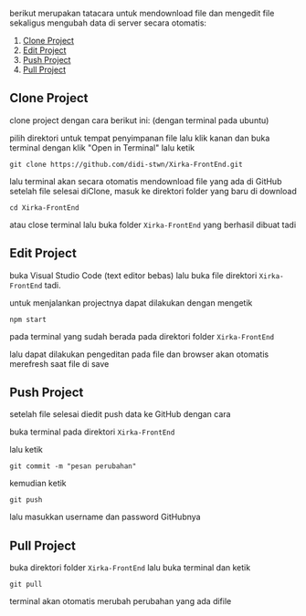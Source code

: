 berikut merupakan tatacara untuk mendownload file dan mengedit file sekaligus mengubah data di server secara otomatis:

1. [Clone Project](#Clone-Project)
2. [Edit Project](#Edit-Project)
3. [Push Project](#Push-Project)
4. [Pull Project](#Pull-Project)


## Clone Project
clone project dengan cara berikut ini: (dengan terminal pada ubuntu)

pilih direktori untuk tempat penyimpanan file
lalu klik kanan dan buka terminal dengan klik "Open in Terminal"
lalu ketik 

`git clone https://github.com/didi-stwn/Xirka-FrontEnd.git`

lalu terminal akan secara otomatis mendownload file yang ada di GitHub
setelah file selesai diClone, masuk ke direktori folder yang baru di download 

`cd Xirka-FrontEnd`

atau close terminal lalu buka folder `Xirka-FrontEnd` yang berhasil dibuat tadi


## Edit Project
buka Visual Studio Code (text editor bebas) lalu buka file direktori `Xirka-FrontEnd` tadi.

untuk menjalankan projectnya dapat dilakukan dengan mengetik 

 `npm start`

pada terminal yang sudah berada pada direktori folder `Xirka-FrontEnd` 

lalu dapat dilakukan pengeditan pada file dan browser akan otomatis merefresh saat file di save


## Push Project
setelah file selesai diedit push data ke GitHub dengan cara 

buka terminal pada direktori `Xirka-FrontEnd`

lalu ketik

`git commit -m "pesan perubahan"`

kemudian ketik

`git push`

lalu masukkan username dan password GitHubnya 


## Pull Project
buka direktori folder `Xirka-FrontEnd` lalu buka terminal dan ketik

`git pull`

terminal akan otomatis merubah perubahan yang ada difile
